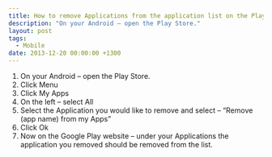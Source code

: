 ```yaml
---
title: How to remove Applications from the application list on the Play Store
description: "On your Android – open the Play Store."
layout: post
tags:
  - Mobile
date: 2013-12-20 00:00:00 +1300
---
```

  1. On your Android – open the Play Store.
  2. Click Menu
  3. Click My Apps
  4. On the left – select All
  5. Select the Application you would like to remove and select – &#8220;Remove (app name) from my Apps&#8221;
  6. Click Ok
  7. Now on the Google Play website – under your Applications the application you removed should be removed from the list.
